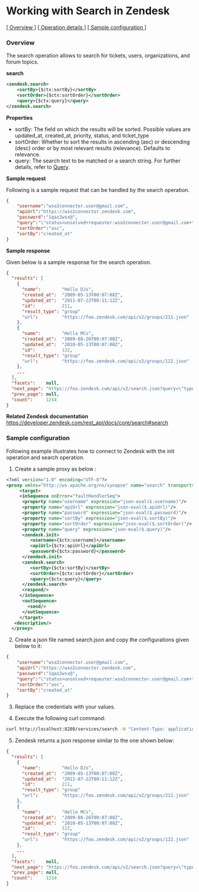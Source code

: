 # Working with Search in Zendesk

[[  Overview ]](#overview)  [[ Operation details ]](#operation-details)  [[  Sample configuration  ]](#sample-configuration)

### Overview 

The search operation allows to search for tickets, users, organizations, and forum topics. 

**search**
```xml
<zendesk.search>
    <sortBy>{$ctx:sortBy}</sortBy>
    <sortOrder>{$ctx:sortOrder}</sortOrder>
    <query>{$ctx:query}</query>
</zendesk.search> 
```

**Properties**
* sortBy: The field on which the results will be sorted. Possible values are updated_at, created_at, priority, status, and ticket_type
* sortOrder: Whether to sort the results in ascending (asc) or descending (desc) order or by most relevant results (relevance). Defaults to relevance.
* query: The search text to be matched or a search string. For further details, refer to [Query](https://developer.zendesk.com/rest_api/docs/core/search#query).

**Sample request**

Following is a sample request that can be handled by the search operation.

```json
{
    "username":"wso2connector.user@gmail.com",
    "apiUrl":"https://wso2connector.zendesk.com",
    "password":"1qaz2wsx@",
    "query":"\"status>unsolved+requester:wso2connector.user@gmail.com+type:ticket\"",
    "sortOrder":"asc",
    "sortBy":"created_at"
} 
```

**Sample response**

Given below is a sample response for the search operation.

```json
{
  "results": [
    {
      "name":        "Hello DJs",
      "created_at":  "2009-05-13T00:07:08Z",
      "updated_at":  "2011-07-22T00:11:12Z",
      "id":          211,
      "result_type": "group"
      "url":         "https://foo.zendesk.com/api/v2/groups/211.json"
    },
    {
      "name":        "Hello MCs",
      "created_at":  "2009-08-26T00:07:08Z",
      "updated_at":  "2010-05-13T00:07:08Z",
      "id":          122,
      "result_type": "group"
      "url":         "https://foo.zendesk.com/api/v2/groups/122.json"
    },
    ...
  ],
  "facets":    null,
  "next_page": "https://foo.zendesk.com/api/v2/search.json?query=\"type:Group hello\"&sort_by=created_at&sort_order=desc&page=2",
  "prev_page": null,
  "count":     1234
}
```
**Related Zendesk documentation**
https://developer.zendesk.com/rest_api/docs/core/search#search

### Sample configuration

Following example illustrates how to connect to Zendesk with the init operation and search operation.

1. Create a sample proxy as below :

```xml
<?xml version="1.0" encoding="UTF-8"?>
<proxy xmlns="http://ws.apache.org/ns/synapse" name="search" transports="https" statistics="disable" trace="disable" startOnLoad="true">
     <target>
     <inSequence onError="faultHandlerSeq">
      <property name="username" expression="json-eval($.username)"/>
      <property name="apiUrl" expression="json-eval($.apiUrl)"/>
      <property name="password" expression="json-eval($.password)"/>
      <property name="sortBy" expression="json-eval($.sortBy)"/>
      <property name="sortOrder" expression="json-eval($.sortOrder)"/>
      <property name="query" expression="json-eval($.query)"/>
      <zendesk.init>
         <username>{$ctx:username}</username>
         <apiUrl>{$ctx:apiUrl}</apiUrl>
         <password>{$ctx:password}</password>
      </zendesk.init>
      <zendesk.search>
         <sortBy>{$ctx:sortBy}</sortBy>
         <sortOrder>{$ctx:sortOrder}</sortOrder>
         <query>{$ctx:query}</query>
      </zendesk.search>
      <respond/>
     </inSequence>
      <outSequence>
        <send/>
      </outSequence>
     </target>
   <description/>
  </proxy>
```

2. Create a json file named search.json and copy the configurations given below to it:

```json
{
    "username":"wso2connector.user@gmail.com",
    "apiUrl":"https://wso2connector.zendesk.com",
    "password":"1qaz2wsx@",
    "query":"\"status>unsolved+requester:wso2connector.user@gmail.com+type:ticket\"",
    "sortOrder":"asc",
    "sortBy":"created_at"
}
```
3. Replace the credentials with your values.

4. Execute the following curl command:

```bash
curl http://localhost:8280/services/search -H "Content-Type: application/json" -d @search.json
```

5. Zendesk returns a json response similar to the one shown below:
 
```json
{
  "results": [
    {
      "name":        "Hello DJs",
      "created_at":  "2009-05-13T00:07:08Z",
      "updated_at":  "2011-07-22T00:11:12Z",
      "id":          211,
      "result_type": "group"
      "url":         "https://foo.zendesk.com/api/v2/groups/211.json"
    },
    {
      "name":        "Hello MCs",
      "created_at":  "2009-08-26T00:07:08Z",
      "updated_at":  "2010-05-13T00:07:08Z",
      "id":          122,
      "result_type": "group"
      "url":         "https://foo.zendesk.com/api/v2/groups/122.json"
    },
    ...
  ],
  "facets":    null,
  "next_page": "https://foo.zendesk.com/api/v2/search.json?query=\"type:Group hello\"&sort_by=created_at&sort_order=desc&page=2",
  "prev_page": null,
  "count":     1234
}
```
